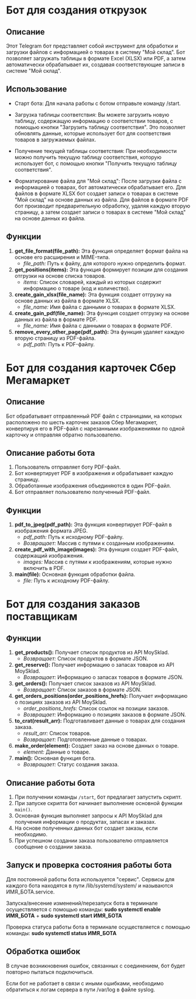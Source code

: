 <h1>Бот для создания открузок</h1>
<h2>Описание</h2>
<p>Этот Telegram бот представляет собой инструмент для обработки и загрузки файлов с информацией о товарах в систему "Мой склад". Бот позволяет загружать таблицы в формате Excel (XLSX) или PDF, а затем автоматически обрабатывает их, создавая соответствующие записи в системе "Мой склад".</p>
<h2>Использование</h2>
<p>
<ul>
  <p><li>Старт бота: Для начала работы с ботом отправьте команду /start.</li></p>
  <p><li>Загрузка таблицы соответствия: Вы можете загрузить новую таблицу, содержащую информацию о соответствии товаров, с помощью кнопки "Загрузить таблицу соответствия". Это позволяет обновлять данные, которые использует бот для соответствия товаров в загружаемых файлах.</li></p>
  <p><li>Получение текущей таблицы соответствия: При необходимости можно получить текущую таблицу соответствия, которую использует бот, с помощью кнопки "Получить текущую таблицу соответствия".</li></p>
  <p><li>Форматирование файла для "Мой склад": После загрузки файла с информацией о товарах, бот автоматически обрабатывает его. Для файлов в формате XLSX бот создает записи о товарах в системе "Мой склад" на основе данных из файла. Для файлов в формате PDF бот производит предварительную обработку, удаляя каждую вторую страницу, а затем создает записи о товарах в системе "Мой склад" на основе данных из файла.</li></p>
</ul>
</p>
<h2>Функции</h2>
<ol>
    <li>
        <strong>get_file_format(file_path):</strong> Эта функция определяет формат файла на основе его расширения и MIME-типа.
        <ul>
            <li><em>file_path:</em> Путь к файлу, для которого нужно определить формат.</li>
        </ul>
    </li>
    <li>
        <strong>get_positions(items):</strong> Эта функция формирует позиции для создания отгрузки на основе списка товаров.
        <ul>
            <li><em>items:</em> Список словарей, каждый из которых содержит информацию о товаре (код и количество).</li>
        </ul>
    </li>
    <li>
        <strong>create_gain_xlsx(file_name):</strong> Эта функция создает отгрузку на основе данных из файла в формате XLSX.
        <ul>
            <li><em>file_name:</em> Имя файла с данными о товарах в формате XLSX.</li>
        </ul>
    </li>
    <li>
        <strong>create_gain_pdf(file_name):</strong> Эта функция создает отгрузку на основе данных из файла в формате PDF.
        <ul>
            <li><em>file_name:</em> Имя файла с данными о товарах в формате PDF.</li>
        </ul>
    </li>
    <li>
        <strong>remove_every_other_page(pdf_path):</strong> Эта функция удаляет каждую вторую страницу из PDF-файла.
        <ul>
            <li><em>pdf_path:</em> Путь к PDF-файлу.</li>
        </ul>
    </li>
</ol>
<h1>Бот для создания карточек Сбер Мегамаркет</h1>
 <h2>Описание</h2>
    <p>Бот обрабатывает отправленный PDF файл с страницами, на которых расположено по шесть карточек заказов Сбер Мегамаркет, конвертируя его в PDF-файл с нарезанными изображениями по одной карточку и отправляя обратно пользователю.</p>
  <h2>Описание работы бота</h2>
    <ol>
        <li>Пользователь отправляет боту PDF-файл.</li>
        <li>Бот конвертирует PDF в изображения и обрабатывает каждую страницу.</li>
        <li>Обработанные изображения объединяются в один PDF-файл.</li>
        <li>Бот отправляет пользователю полученный PDF-файл.</li>
    </ol>
<h2>Функции</h2>
    <ol>
        <li>
            <strong>pdf_to_jpeg(pdf_path):</strong> Эта функция конвертирует PDF-файл в изображения формата JPEG.
            <ul>
                <li><em>pdf_path:</em> Путь к исходному PDF-файлу.</li>
                <li><em>Возвращает:</em> Массив с путями к созданным изображениям.</li>
            </ul>
        </li>
        <li>
            <strong>create_pdf_with_image(images):</strong> Эта функция создает PDF-файл, содержащий изображения.
            <ul>
                <li><em>images:</em> Массив с путями к изображениям, которые нужно включить в PDF.</li>
            </ul>
        </li>
        <li>
            <strong>main(file):</strong> Основная функция обработки файла.
            <ul>
                <li><em>file:</em> Путь к исходному PDF-файлу.</li>
            </ul>
        </li>
    </ol>

<h1>Бот для создания заказов поставщикам</h1>
<h2>Функции</h2>
    <ol>
        <li>
            <strong>get_products():</strong> Получает список продуктов из API MoySklad.
            <ul>
                <li><em>Возвращает:</em> Список продуктов в формате JSON.</li>
            </ul>
        </li>
        <li>
            <strong>get_reserve():</strong> Получает информацию о запасах товаров из API MoySklad.
            <ul>
                <li><em>Возвращает:</em> Информацию о запасах товаров в формате JSON.</li>
            </ul>
        </li>
        <li>
            <strong>get_orders():</strong> Получает список заказов из API MoySklad.
            <ul>
                <li><em>Возвращает:</em> Список заказов в формате JSON.</li>
            </ul>
        </li>
        <li>
            <strong>get_orders_positions(order_positions_hrefs):</strong> Получает информацию о позициях заказов из API MoySklad.
            <ul>
                <li><em>order_positions_hrefs:</em> Список ссылок на позиции заказов.</li>
                <li><em>Возвращает:</em> Информацию о позициях заказов в формате JSON.</li>
            </ul>
        </li>
        <li>
            <strong>to_crat(result_arr):</strong> Подготавливает данные о товарах для создания заказа.
            <ul>
                <li><em>result_arr:</em> Список товаров.</li>
                <li><em>Возвращает:</em> Подготовленные данные о товарах.</li>
            </ul>
        </li>
        <li>
            <strong>make_order(element):</strong> Создает заказ на основе данных о товаре.
            <ul>
                <li><em>element:</em> Данные о товаре.</li>
            </ul>
        </li>
        <li>
            <strong>main():</strong> Основная функция бота.
            <ul>
                <li><em>Возвращает:</em> Статус создания заказа.</li>
            </ul>
        </li>
    </ol>
  <h2>Описание работы бота</h2>
    <ol>
        <li>При получении команды <code>/start</code>, бот предлагает запустить скрипт.</li>
        <li>При запуске скрипта бот начинает выполнение основной функции <code>main()</code>.</li>
        <li>Основная функция выполняет запросы к API MoySklad для получения информации о продуктах, запасах и заказах.</li>
        <li>На основе полученных данных бот создает заказы, если необходимо.</li>
        <li>При успешном создании заказа пользователю отправляется сообщение о создании заказа.</li>
    </ol>
 


<h2>Запуск и проверка состояния работы бота</h2>
<p>Для постоянной работы бота используется "сервис". Сервисы для каждого бота находятся в пути /lib/systemd/system/ и называются ИМЯ_БОТА.service.</p>
<p>Запуска/внесение изменений/перезапуск бота в терминале осуществляется c помощью команды: <strong>sudo systemctl enable ИМЯ_БОТА</strong> + <strong>sudo systemctl start ИМЯ_БОТА</strong></p>
<p>Проверка статуса работы бота в терминале осуществляется c помощью команды: <strong>sudo systemctl status ИМЯ_БОТА</strong></p>

<h2>Обработка ошибок</h2>
<p>В случае возникновения ошибок, связанных с соединением, бот будет повторно пытаться подключиться.</p>
<p>Если бот не работает в связи с иными ошибками, необходимо обратиться к логам сервера в пути /var/log в файле syslog.</p>
